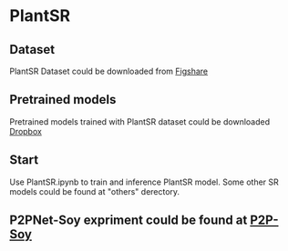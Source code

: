 # PlantSR
## Dataset
PlantSR Dataset could be downloaded from [Figshare](https://figshare.com/articles/dataset/PlantSR_Dataset/24648150)

## Pretrained models
Pretrained models trained with PlantSR dataset could be downloaded [Dropbox](https://www.dropbox.com/scl/fo/k3xqyu3zomu3insdqydnz/h?rlkey=8mwov9xap0bwsvou0dui7drsq&dl=0)

## Start
Use PlantSR.ipynb to train and inference PlantSR model. Some other SR models could be found at "others" derectory.

## P2PNet-Soy expriment could be found at [P2P-Soy]()
